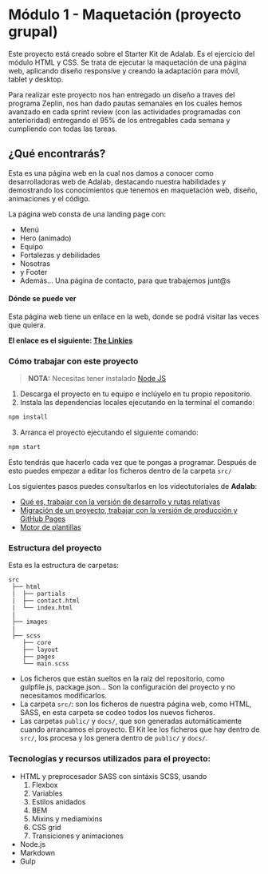 # Módulo 1 - Maquetación (proyecto grupal)

Este proyecto está creado sobre el Starter Kit de Adalab. Es el ejercicio del módulo HTML y CSS. Se trata de ejecutar la maquetación de una página web, aplicando diseño responsive y creando la adaptación para móvil, tablet y desktop.

Para realizar este proyecto nos han entregado un diseño a traves del programa Zeplin, nos han dado pautas semanales en los cuales hemos avanzado en cada sprint review (con las actividades programadas con anterioridad) entregando el 95% de los entregables cada semana y cumpliendo con todas las tareas.

## ¿Qué encontrarás?

Esta es una página web en la cual nos damos a conocer como desarrolladoras web de Adalab, destacando nuestra habilidades y demostrando los conocimientos que tenemos en maquetación web, diseño, animaciones y el código.

La página web consta de una landing page con:

- Menú
- Hero (animado)
- Equipo
- Fortalezas y debilidades
- Nosotras
- y Footer
- Además... Una página de contacto, para que trabajemos junt@s

#### Dónde se puede ver

Esta página web tiene un enlace en la web, donde se podrá visitar las veces que quiera.

**El enlace es el siguiente: [The Linkies](URL "http://beta.adalab.es/project-promo-n-module-1-team-2/")**

### Cómo trabajar con este proyecto

> **NOTA:** Necesitas tener instalado [Node JS](https://nodejs.org/)

1. Descarga el proyecto en tu equipo e inclúyelo en tu propio repositorio.
2. Instala las dependencias locales ejecutando en la terminal el comando:

```bash
npm install
```

3. Arranca el proyecto ejecutando el siguiente comando:

```bash
npm start
```

Esto tendrás que hacerlo cada vez que te pongas a programar. Después de esto puedes empezar a editar los ficheros dentro de la carpeta `src/`

Los siguientes pasos puedes consultarlos en los vídeotutoriales de **Adalab**:

- [Qué es, trabajar con la versión de desarrollo y rutas relativas](https://www.youtube.com/watch?v=XwvhXvBijos)
- [Migración de un proyecto, trabajar con la versión de producción y GitHub Pages](https://www.youtube.com/watch?v=qqGClcgt9Uc)
- [Motor de plantillas](https://www.youtube.com/watch?v=4GwXOJ045Zg)

### Estructura del proyecto

Esta es la estructura de carpetas:

```
src
 ├── html
 |  ├── partials
 |  ├── contact.html
 |  └── index.html
 |
 ├── images
 |
 ├── scss
    ├── core
    ├── layout
    ├── pages
    └── main.scss
```

- Los ficheros que están sueltos en la raíz del repositorio, como gulpfile.js, package.json... Son la configuración del proyecto y no necesitamos modificarlos.
- La carpeta `src/`: son los ficheros de nuestra página web, como HTML, SASS, en esta carpeta se codeo todos los nuevos ficheros.
- Las carpetas `public/` y `docs/`, que son generadas automáticamente cuando arrancamos el proyecto. El Kit lee los ficheros que hay dentro de `src/`, los procesa y los genera dentro de `public/` y `docs/`.

### Tecnologías y recursos utilizados para el proyecto:

- HTML y preprocesador SASS con sintáxis SCSS, usando
  1. Flexbox
  2. Variables
  3. Estilos anidados
  4. BEM
  5. Mixins y mediamixins
  6. CSS grid
  7. Transiciones y animaciones
- Node.js
- Markdown
- Gulp
